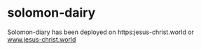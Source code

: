 # solomon-dairy
Solomon-diary has been deployed on https:jesus-christ.world or www.jesus-christ.world
